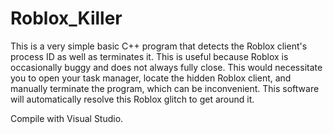 # Roblox_Killer

This is a very simple basic C++ program that detects the Roblox client's process ID as well as terminates it. This is useful because Roblox is occasionally buggy and does not always fully close. This would necessitate you to open your task manager, locate the hidden Roblox client, and manually terminate the program, which can be inconvenient. This software will automatically resolve this Roblox glitch to get around it.

Compile with Visual Studio.
